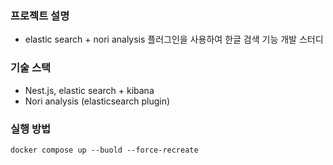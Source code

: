 ### 프로젝트 설명

- elastic search + nori analysis 플러그인을 사용하여 한글 검색 기능 개발 스터디

### 기술 스택

- Nest.js, elastic search + kibana
- Nori analysis (elasticsearch plugin)

### 실행 방법

```
docker compose up --buold --force-recreate
```
